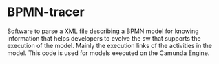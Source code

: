 # BPMN-tracer
Software to parse a XML file describing a BPMN model for knowing information that helps developers to evolve the sw that supports the execution of the model. Mainly the execution links of the activities in the model. This code is used for models executed on the Camunda Engine. 
